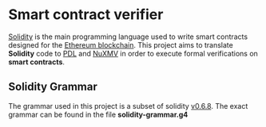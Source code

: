 # Smart contract verifier
[Solidity](https://docs.soliditylang.org/) is the main programming language used to write smart contracts designed for the [Ethereum blockchain](https://ethereum.org/en/). This project aims to translate **Solidity** code to [PDL](https://plato.stanford.edu/entries/logic-dynamic/) and [NuXMV](https://nuxmv.fbk.eu/) in order to execute formal verifications on **smart contracts**.

## Solidity Grammar
The grammar used in this project is a subset of solidity [v0.6.8](https://docs.soliditylang.org/en/v0.6.8/grammar.html). The exact grammar can be found in the file **solidity-grammar.g4**
